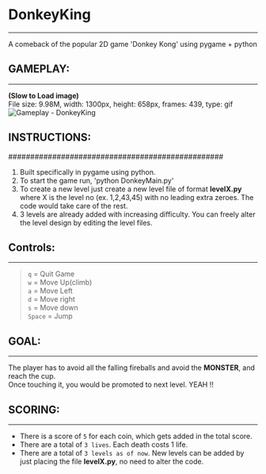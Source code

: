 
# DonkeyKing  
---
A comeback of the popular 2D game 'Donkey Kong' using pygame + python


## GAMEPLAY:
---

__(Slow to Load image)__  
File size: 9.98M, width: 1300px, height: 658px, frames: 439, type: gif
![Gameplay - DonkeyKing](gameplay.gif)



## INSTRUCTIONS:
#################################################
1. Built specifically in pygame using python.
2. To start the game run, 'python DonkeyMain.py'
3. To create a new level just create a new level file of format **levelX.py** where X is the level no (ex. 1,2,43,45) with no leading extra zeroes. The code would take care of the rest.
4. 3 levels are already added with increasing difficulty. You can freely alter the level design by editing the level files.


## Controls:
---
> `q` =	Quit Game  
`w`	=	Move Up(climb)  
`a`	=	Move Left  
`d`	=	Move right  
`s`	=	Move down  
`Space`	=	Jump  



## GOAL:
---
The player has to avoid all the falling fireballs and avoid the **MONSTER**, and reach the cup.  
Once touching it, you would be promoted to next level. YEAH !!  



## SCORING:
---
- There is a score of `5` for each coin, which gets added in the total score.  
- There are a total of `3 lives`. Each death costs 1 life.  
- There are a total of `3 levels as of now`. New levels can be added by just placing the file **levelX.py**, no need to alter the code.  
